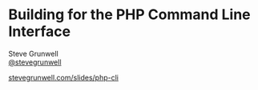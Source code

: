 <!-- .slide: class="title-slide" -->
# Building for the PHP Command Line Interface

Steve Grunwell<br>
[@stevegrunwell](https://twitter.com/stevegrunwell)

[stevegrunwell.com/slides/php-cli](https://stevegrunwell.com/slides/php-cli)<!-- .element: class="slides-link" -->
